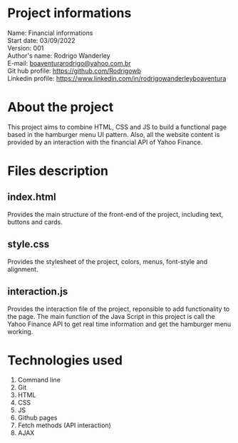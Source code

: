 # Project informations
Name: Financial informations <br />
Start date: 03/09/2022 <br />
Version: 001 <br />
Author's name: Rodrigo Wanderley <br />
E-mail: <boaventurarodrigo@yahoo.com.br> <br />
Git hub profile: <https://github.com/Rodrigowb> <br />
Linkedin profile: <https://www.linkedin.com/in/rodrigowanderleyboaventura> <br />
# About the project
This project aims to combine HTML, CSS and JS to build a functional page based in the hamburger menu UI pattern. Also, all the website content is provided by an interaction with the financial API of Yahoo Finance.
# Files description
## index.html
Provides the main structure of the front-end of the project, including text, buttons and cards.
## style.css
Provides the stylesheet of the project, colors, menus, font-style and alignment.
## interaction.js
Provides the interaction file of the project, reponsible to add functionality to the page. The main function of the Java Script in this project is call the Yahoo Finance API to get real time information and get the hamburger menu working.
# Technologies used
1. Command line
2. Git
3. HTML
4. CSS
5. JS
6. Github pages
7. Fetch methods (API interaction)
8. AJAX
